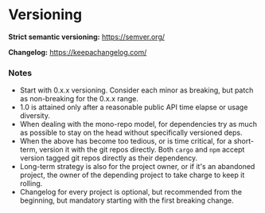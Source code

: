 # Versioning

**Strict semantic versioning:** https://semver.org/

**Changelog:** https://keepachangelog.com/

### Notes

- Start with 0.x.x versioning. Consider each minor as breaking, but patch as non-breaking for the 0.x.x range.
- 1.0 is attained only after a reasonable public API time elapse or usage diversity. 
- When dealing with the mono-repo model, for dependencies try as much as possible to stay on the head without
  specifically versioned deps. 
- When the above has become too tedious, or is time critical, for a short-term, version it with the git repos directly.
  Both `cargo` and `npm` accept version tagged git repos directly as their dependency.  
- Long-term strategy is also for the project owner, or if it's an abandoned project, the owner of the depending project
  to take charge to keep it rolling.
- Changelog for every project is optional, but recommended from the beginning, but mandatory starting with 
  the first breaking change. 
